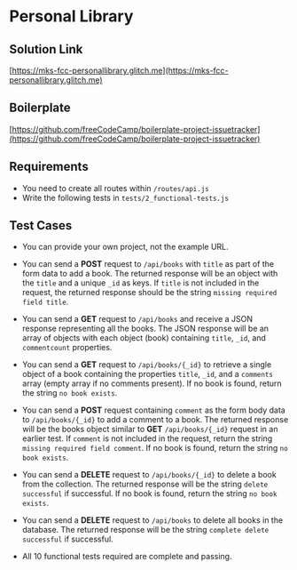 # Personal Library

## Solution Link

[https://mks-fcc-personallibrary.glitch.me](https://mks-fcc-personallibrary.glitch.me)

## Boilerplate

[https://github.com/freeCodeCamp/boilerplate-project-issuetracker](https://github.com/freeCodeCamp/boilerplate-project-issuetracker)

## Requirements

* You need to create all routes within `/routes/api.js`
* Write the following tests in `tests/2_functional-tests.js`

## Test Cases

* You can provide your own project, not the example URL.

* You can send a **POST** request to `/api/books` with `title` as part of the form data to add a book. The returned response will be an object with the `title` and a unique `_id` as keys. If `title` is not included in the request, the returned response should be the string `missing required field title`.

* You can send a **GET** request to `/api/books` and receive a JSON response representing all the books. The JSON response will be an array of objects with each object (book) containing `title`, `_id`, and `commentcount` properties.

* You can send a **GET** request to `/api/books/{_id}` to retrieve a single object of a book containing the properties `title`, `_id`, and a `comments` array (empty array if no comments present). If no book is found, return the string `no book exists`.

* You can send a **POST** request containing `comment` as the form body data to `/api/books/{_id}` to add a comment to a book. The returned response will be the books object similar to **GET** `/api/books/{_id}` request in an earlier test. If `comment` is not included in the request, return the string `missing required field comment`. If no book is found, return the string `no book exists`.

* You can send a **DELETE** request to `/api/books/{_id}` to delete a book from the collection. The returned response will be the string `delete successful` if successful. If no book is found, return the string `no book exists`.

* You can send a **DELETE** request to `/api/books` to delete all books in the database. The returned response will be the string `complete delete successful` if successful.

* All 10 functional tests required are complete and passing.
